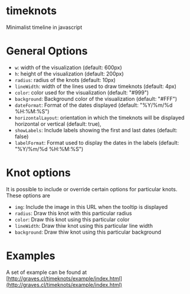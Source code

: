 timeknots
=========

Minimalist timeline in javascript


General Options
===============

* `w`: width of the visualization (default: 600px)
* `h`: height of the visualization (default: 200px)
* `radius`: radius of the knots (default: 10px)
* `lineWidth`: width of the lines used to draw timeknots (default: 4px)
* `color`: color used for the visualization (default: "#999")
* `background`: Background color of the visualization (default: "#FFF")
* `dateFormat`: Format of the dates displayed (default: "%Y/%m/%d %H:%M:%S")
* `horizontalLayout`: orientation in which the timeknots will be displayed horizontal or vertical (default: true),
* `showLabels`: Include labels showing the first and last dates (default: false)
* `labelFormat`: Format used to display the dates in the labels (default: "%Y/%m/%d %H:%M:%S")


Knot options
============

It is possible to include or override certain options for particular knots. These options are

* `img`: Include the image in this URL when the tooltip is displayed
* `radius`: Draw this knot with this particular radius
* `color`: Draw this knot using this particular color
* `lineWidth`: Draw thiw knot using this particular line width
* `background`: Draw thiw knot using this particular background


Examples
========

A set of example can be found at [http://graves.cl/timeknots/example/index.html](http://graves.cl/timeknots/example/index.html) 

